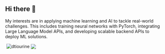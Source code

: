 ## Hi there 👋

My interests are in applying machine learning and AI to tackle real-world challenges. This includes training neural networks with PyTorch, integrating Large Language Model APIs, and developing scalable backend APIs to deploy ML solutions.

<p>&nbsp;<img align="center" src="https://github-readme-stats.vercel.app/api?username=dtiourine1&show_icons=true&rank_icon=github&locale=en" alt="dtiourine" />
<img align="center" src="https://github-readme-stats.vercel.app/api/top-langs/?username=dtiourine&layout=compact&hide_border=true&&langs_count=10&show_icons=true&theme=transparent" />
</p>

<!--
**dtiourine/dtiourine** is a ✨ _special_ ✨ repository because its `README.md` (this file) appears on your GitHub profile.

Here are some ideas to get you started:

- 🔭 I’m currently working on ...
- 🌱 I’m currently learning ...
- 👯 I’m looking to collaborate on ...
- 🤔 I’m looking for help with ...
- 💬 Ask me about ...
- 📫 How to reach me: ...
- 😄 Pronouns: ...
- ⚡ Fun fact: ...
-->
